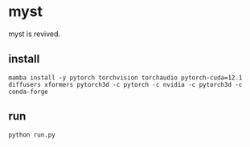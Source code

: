 # myst

myst is revived.

## install
`mamba install -y pytorch torchvision torchaudio pytorch-cuda=12.1 diffusers xformers pytorch3d -c pytorch -c nvidia -c pytorch3d -c conda-forge`

## run
`python run.py`
